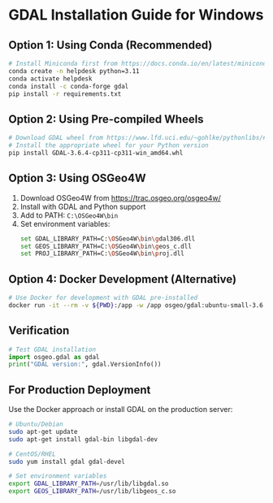 # GDAL Installation Guide for Windows

## Option 1: Using Conda (Recommended)

```bash
# Install Miniconda first from https://docs.conda.io/en/latest/miniconda.html
conda create -n helpdesk python=3.11
conda activate helpdesk
conda install -c conda-forge gdal
pip install -r requirements.txt
```

## Option 2: Using Pre-compiled Wheels

```bash
# Download GDAL wheel from https://www.lfd.uci.edu/~gohlke/pythonlibs/#gdal
# Install the appropriate wheel for your Python version
pip install GDAL-3.6.4-cp311-cp311-win_amd64.whl
```

## Option 3: Using OSGeo4W

1. Download OSGeo4W from https://trac.osgeo.org/osgeo4w/
2. Install with GDAL and Python support
3. Add to PATH: `C:\OSGeo4W\bin`
4. Set environment variables:
   ```bash
   set GDAL_LIBRARY_PATH=C:\OSGeo4W\bin\gdal306.dll
   set GEOS_LIBRARY_PATH=C:\OSGeo4W\bin\geos_c.dll
   set PROJ_LIBRARY_PATH=C:\OSGeo4W\bin\proj.dll
   ```

## Option 4: Docker Development (Alternative)

```bash
# Use Docker for development with GDAL pre-installed
docker run -it --rm -v ${PWD}:/app -w /app osgeo/gdal:ubuntu-small-3.6.4 bash
```

## Verification

```python
# Test GDAL installation
import osgeo.gdal as gdal
print("GDAL version:", gdal.VersionInfo())
```

## For Production Deployment

Use the Docker approach or install GDAL on the production server:

```bash
# Ubuntu/Debian
sudo apt-get update
sudo apt-get install gdal-bin libgdal-dev

# CentOS/RHEL
sudo yum install gdal gdal-devel

# Set environment variables
export GDAL_LIBRARY_PATH=/usr/lib/libgdal.so
export GEOS_LIBRARY_PATH=/usr/lib/libgeos_c.so
```
